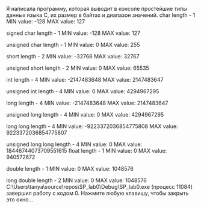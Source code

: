Я написала программу, которая выводит в консоле простейшие типы данных языка С, их размер в байтах и диапазон значений.
char
length - 1      MIN value: -128 MAX value: 127

signed char
length - 1      MIN value: -128 MAX value: 127

unsigned char
length - 1      MIN value: 0    MAX value: 255

short
length - 2      MIN value: -32768       MAX value: 32767

unsigned short
length - 2      MIN value: 0    MAX value: 65535

int
length - 4      MIN value: -2147483648  MAX value: 2147483647

unsigned int
length - 4      MIN value: 0    MAX value: 4294967295

long
length - 4      MIN value: -2147483648  MAX value: 2147483647

unsigned long
length - 4      MIN value: 0    MAX value: 4294967295

long long
length - 4      MIN value: -9223372036854775808 MAX value: 9223372036854775807

unsigned long long
length - 4      MIN value: 0    MAX value: 18446744073709551615
float
length - 1      MIN value: 0    MAX value: 940572672

double
length - 1      MIN value: 0    MAX value: 1048576

long double
length - 2      MIN value: 0    MAX value: 1048576
C:\Users\tanya\source\repos\SP_lab0\Debug\SP_lab0.exe (процесс 11084) завершил работу с кодом 0.
Нажмите любую клавишу, чтобы закрыть это окно…
